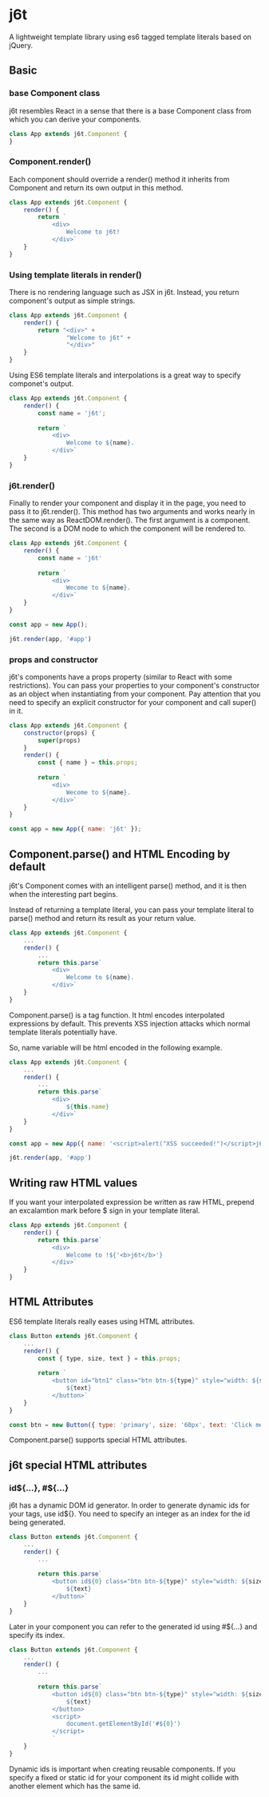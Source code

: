 # j6t
A lightweight template library using es6 tagged template literals based on jQuery.

## Basic
### base Component class
j6t resembles React in a sense that there is a base Component class from which you can derive your components.
```javascript
class App extends j6t.Component {
}
```
### Component.render()
Each component should override a render() method it inherits from Component and return its own output in this method.
```javascript
class App extends j6t.Component {
    render() {
        return `
            <div>
                Welcome to j6t!
            </div>`
    }
}
```
### Using template literals in render()
There is no rendering language such as JSX in j6t. Instead, you return component's output as simple strings.
```javascript
class App extends j6t.Component {
    render() {
        return "<div>" +
                "Welcome to j6t" +
                "</div>"
    }
}
```
Using ES6 template literals and interpolations is a great way to specify componet's output.
```javascript
class App extends j6t.Component {
    render() {
        const name = 'j6t';
        
        return `
            <div>
                Welcome to ${name}.
            </div>`
    }
}
```
### j6t.render()
Finally to render your component and display it in the page, you need to pass it to j6t.render(). This method has two arguments and works nearly in the same way as ReactDOM.render(). The first argument is a component. The second is a DOM node to which the component will be rendered to.

```javascript
class App extends j6t.Component {
    render() {
        const name = 'j6t'
        
        return `
            <div>
                Wecome to ${name}.
            </div>`
    }
}

const app = new App();

j6t.render(app, '#app')
```
### props and constructor
j6t's components have a props property (similar to React with some restrictions). You can pass your properties to your component's constructor as an object when instantiating from your component. Pay attention that you need to specify an explicit constructor for your component and call super() in it.

```javascript
class App extends j6t.Component {
    constructor(props) {
        super(props)
    }
    render() {
        const { name } = this.props;
        
        return `
            <div>
                Wecome to ${name}.
            </div>`
    }
}

const app = new App({ name: 'j6t' });
```

## Component.parse() and HTML Encoding by default
j6t's Component comes with an intelligent parse() method, and it is then when the interesting part begins.

Instead of returning a template literal, you can pass your template literal to parse() method and return its result as your return value.

```javascript
class App extends j6t.Component {
    ...
    render() {
        ...
        return this.parse`
            <div>
                Welcome to ${name}.
            </div>`
    }
}
```

Component.parse() is a tag function. It html encodes interpolated expressions by default. This prevents XSS injection attacks which normal template literals potentially have.

So, name variable will be html encoded in the following example.

```javascript
class App extends j6t.Component {
    ...
    render() {
        ...
        return this.parse`
            <div>
                ${this.name}
            </div>`
    }
}

const app = new App({ name: '<script>alert("XSS succeeded!")</script>j6t'});

j6t.render(app, '#app')
```
## Writing raw HTML values

If you want your interpolated expression be written as raw HTML, prepend an excalamtion mark before $ sign in your template literal.

```javascript
class App extends j6t.Component {
    render() {
        return this.parse`
            <div>
                Welcome to !${'<b>j6t</b>'}
            </div>`
    }
}
```

## HTML Attributes
ES6 template literals really eases using HTML attributes.
```javascript
class Button extends j6t.Component {
    ...
    render() {
        const { type, size, text } = this.props;
        
        return `
            <button id="btn1" class="btn btn-${type}" style="width: ${size}">
                ${text}
            </button>`
    }
}

const btn = new Button({ type: 'primary', size: '60px', text: 'Click me' })
```
Component.parse() supports special HTML attributes.

## j6t special HTML attributes
### id${...}, #${...}
j6t has a dynamic DOM id generator. In order to generate dynamic ids for your tags, use id${}. You need to specify an integer as an index for the id being generated.
```javascript
class Button extends j6t.Component {
    ...
    render() {
        ...
        
        return this.parse`
            <button id${0} class="btn btn-${type}" style="width: ${size}">
                ${text}
            </button>`
    }
}
```
Later in your component you can refer to the generated id using #${...} and specify its index.

```javascript
class Button extends j6t.Component {
    ...
    render() {
        ...
        
        return this.parse`
            <button id${0} class="btn btn-${type}" style="width: ${size}">
                ${text}
            </button>
            <script>
                document.getElementById('#${0}')
            </script>
            `
    }
}
```
Dynamic ids is important when creating reusable components. If you specify a fixed or static id for your component its id might collide with another element which has the same id.




